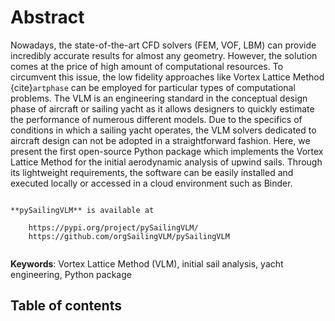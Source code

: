 # Abstract

Nowadays, the state-of-the-art CFD solvers (FEM, VOF, LBM) can provide incredibly accurate results for almost any geometry.
However, the solution comes at the price of high amount of computational resources.
To circumvent this issue, the low fidelity approaches like Vortex Lattice Method {cite}`artphase` can be employed for particular types of computational problems.
The VLM is an engineering standard in the conceptual design phase of aircraft or sailing yacht as it allows designers to quickly estimate the performance of numerous different models.
Due to the specifics of conditions in which a sailing yacht operates, the VLM solvers dedicated to aircraft design can not be adopted in a straightforward fashion. Here, we present the first open-source Python package which implements the Vortex Lattice Method for the initial aerodynamic analysis of upwind sails.
Through its lightweight requirements, the software can be easily installed and executed locally or accessed in a cloud environment such as Binder.

```{note}

**pySailingVLM** is available at

    https://pypi.org/project/pySailingVLM/
    https://github.com/orgSailingVLM/pySailingVLM
    
```

**Keywords**: Vortex Lattice Method (VLM), initial sail analysis, yacht engineering, Python package

## Table of contents

```{tableofcontents}
```
